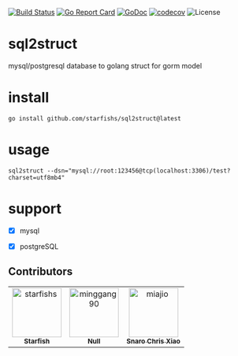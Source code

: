 [![Build Status](https://travis-ci.org/starfishs/sql2struct.svg?branch=main)](https://travis-ci.org/starfishs/sql2struct)
[![Go Report Card](https://goreportcard.com/badge/github.com/starfishs/sql2struct)](https://goreportcard.com/report/github.com/starfishs/sql2struct)
[![GoDoc](https://godoc.org/github.com/starfishs/sql2struct?status.svg)](https://godoc.org/github.com/starfishs/sql2struct)
[![codecov](https://codecov.io/gh/starfishs/sql2struct/branch/main/graph/badge.svg)](https://codecov.io/gh/starfishs/sql2struct)
![License](https://img.shields.io/badge/license-GPL-blue.svg)
# sql2struct
mysql/postgresql database to golang struct for gorm model

# install
```shell
go install github.com/starfishs/sql2struct@latest
```



# usage
```shell
sql2struct --dsn="mysql://root:123456@tcp(localhost:3306)/test?charset=utf8mb4"
```

#  support
- [x] mysql
- [x] postgreSQL


## Contributors

<!-- readme: contributors -start -->
<table>
<tr>
    <td align="center">
        <a href="https://github.com/starfishs">
            <img src="https://avatars.githubusercontent.com/u/15102743?v=4" width="100;" alt="starfishs"/>
            <br />
            <sub><b>Starfish</b></sub>
        </a>
    </td>
    <td align="center">
        <a href="https://github.com/minggang90">
            <img src="https://avatars.githubusercontent.com/u/29141309?v=4" width="100;" alt="minggang90"/>
            <br />
            <sub><b>Null</b></sub>
        </a>
    </td>
    <td align="center">
        <a href="https://github.com/miajio">
            <img src="https://avatars.githubusercontent.com/u/22339709?v=4" width="100;" alt="miajio"/>
            <br />
            <sub><b>Snaro Chris Xiao</b></sub>
        </a>
    </td></tr>
</table>
<!-- readme: contributors -end -->
